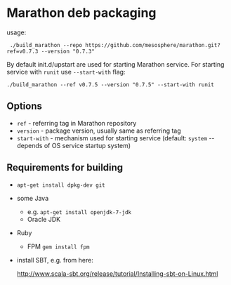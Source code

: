 # Marathon deb packaging


usage:
```
 ./build_marathon --repo https://github.com/mesosphere/marathon.git?ref=v0.7.3 --version "0.7.3"
```

By default init.d/upstart are used for starting Marathon service. For starting service with `runit` use `--start-with` flag:

```
./build_marathon --ref v0.7.5 --version "0.7.5" --start-with runit
```

## Options

  * `ref` - referring tag in Marathon repository
  * `version` - package version, usually same as referring tag
  * `start-with` - mechanism used for starting service (default: `system` -- depends of OS service startup system)

## Requirements for building

  * `apt-get install dpkg-dev git`
  * some Java
     - e.g. `apt-get install openjdk-7-jdk`
     - Oracle JDK
  * Ruby
     - FPM `gem install fpm`
  * install SBT, e.g. from here:

    http://www.scala-sbt.org/release/tutorial/Installing-sbt-on-Linux.html

